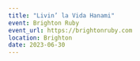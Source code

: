 ```yaml
---
title: "Livin’ la Vida Hanami"
event: Brighton Ruby
event_url: https://brightonruby.com
location: Brighton
date: 2023-06-30
---
```

